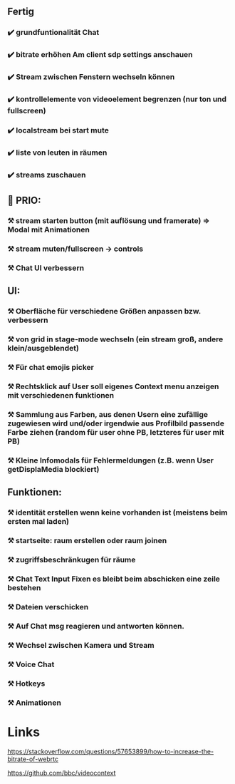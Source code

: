 ## Fertig
### ✔️ grundfuntionalität Chat
### ✔️ bitrate erhöhen Am client sdp settings anschauen
### ✔️ Stream zwischen Fenstern wechseln können 
### ✔️ kontrollelemente von videoelement begrenzen (nur ton und fullscreen)
### ✔️ localstream bei start mute
### ✔️ liste von leuten in räumen
### ✔️ streams zuschauen


## 🚩 PRIO:
### ⚒️ stream starten button (mit auflösung und framerate) => Modal mit Animationen
### ⚒️ stream muten/fullscreen -> controls
### ⚒️ Chat UI verbessern

## UI:
### ⚒️ Oberfläche für verschiedene Größen anpassen bzw. verbessern
### ⚒️ von grid in stage-mode wechseln (ein stream groß, andere klein/ausgeblendet)
### ⚒️ Für chat emojis picker 
### ⚒️ Rechtsklick auf User soll eigenes Context menu anzeigen mit verschiedenen funktionen
### ⚒️ Sammlung aus Farben, aus denen Usern eine zufällige zugewiesen wird und/oder irgendwie aus Profilbild passende Farbe ziehen (random für user ohne PB, letzteres für user mit PB)
### ⚒️ Kleine Infomodals für Fehlermeldungen (z.B. wenn User getDisplaMedia blockiert)

## Funktionen:
### ⚒️ identität erstellen wenn keine vorhanden ist (meistens beim ersten mal laden)
### ⚒️ startseite: raum erstellen oder raum joinen
### ⚒️ zugriffsbeschränkugen für räume
### ⚒️ Chat Text Input Fixen es bleibt beim abschicken eine zeile bestehen
### ⚒️ Dateien verschicken 
### ⚒️ Auf Chat msg reagieren und antworten können.
### ⚒️ Wechsel zwischen Kamera und Stream
### ⚒️ Voice Chat
### ⚒️ Hotkeys
### ⚒️ Animationen

# Links 

https://stackoverflow.com/questions/57653899/how-to-increase-the-bitrate-of-webrtc

https://github.com/bbc/videocontext